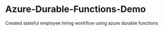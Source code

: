 # Azure-Durable-Functions-Demo
Created stateful employee hiring workflow using azure durable functions
